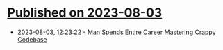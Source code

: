 # [Published on 2023-08-03](index.md)

* [2023-08-03, 12:23:22](https://lobste.rs/s/ruvi9a/man_spends_entire_career_mastering) - [Man Spends Entire Career Mastering Crappy Codebase](https://taylor.town/entire-career)
